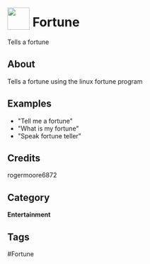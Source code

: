 # <img src="https://raw.githack.com/FortAwesome/Font-Awesome/master/svgs/solid/robot.svg" card_color="#22A7F0" width="50" height="50" style="vertical-align:bottom"/> Fortune
Tells a fortune

## About
Tells a fortune using the linux fortune program

## Examples
* "Tell me a fortune"
* "What is my fortune"
* "Speak fortune teller"

## Credits
rogermoore6872

## Category
**Entertainment**

## Tags
#Fortune

